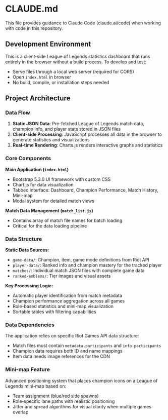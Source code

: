 # CLAUDE.md

This file provides guidance to Claude Code (claude.ai/code) when working with code in this repository.

## Development Environment

This is a client-side League of Legends statistics dashboard that runs entirely in the browser without a build process. To develop and test:

- Serve files through a local web server (required for CORS)
- Open `index.html` in browser
- No build, compile, or installation steps needed

## Project Architecture

### Data Flow
1. **Static JSON Data**: Pre-fetched League of Legends match data, champion info, and player stats stored in JSON files
2. **Client-side Processing**: JavaScript processes all data in the browser to generate statistics and visualizations
3. **Real-time Rendering**: Charts.js renders interactive graphs and statistics

### Core Components

**Main Application (`index.html`)**
- Bootstrap 5.3.0 UI framework with custom CSS
- Chart.js for data visualization
- Tabbed interface: Dashboard, Champion Performance, Match History, Mini-map
- Modal system for detailed match views

**Match Data Management (`match_list.js`)**
- Contains array of match file names for batch loading
- Critical for the data loading pipeline

### Data Structure

**Static Data Sources:**
- `game-data/`: Champion, item, game mode definitions from Riot API
- `player-data/`: Ranked info and champion mastery for the tracked player
- `matches/`: Individual match JSON files with complete game data
- `ranked-emblems/`: Tier images and visual assets

**Key Processing Logic:**
- Automatic player identification from match metadata
- Champion performance aggregation across all games
- Role-based statistics and mini-map visualization
- Sortable tables with filtering capabilities

### Data Dependencies

The application relies on specific Riot Games API data structure:
- Match files must contain `metadata.participants` and `info.participants`
- Champion data requires both ID and name mappings
- Item data needs image references for the CDN

### Mini-map Feature

Advanced positioning system that places champion icons on a League of Legends mini-map based on:
- Team assignment (blue/red side spawns)
- Role-specific lane paths with realistic positioning
- Jitter and spread algorithms for visual clarity when multiple games overlap